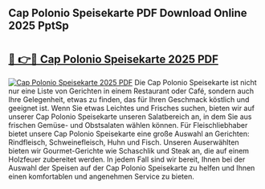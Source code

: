 ## Cap Polonio Speisekarte PDF Download Online 2025 PptSp

# <h2><a href="http://gc93qj.nevu.top/?p=Cap+Polonio+Speisekarte">🔗 👉🔴 Cap Polonio Speisekarte 2025 PDF</a></h2>

[![Cap Polonio Speisekarte 2025 PDF](https://i.imgur.com/dBaPXMq.png)](http://gc93qj.nevu.top/?p=Cap+Polonio+Speisekarte)
Die Cap Polonio Speisekarte ist nicht nur eine Liste von Gerichten in einem Restaurant oder Café, sondern auch Ihre Gelegenheit, etwas zu finden, das für Ihren Geschmack köstlich und geeignet ist. Wenn Sie etwas Leichtes und Frisches suchen, bieten wir auf unserer Cap Polonio Speisekarte unseren Salatbereich an, in dem Sie aus frischen Gemüse- und Obstsalaten wählen können. Für Fleischliebhaber bietet unsere Cap Polonio Speisekarte eine große Auswahl an Gerichten: Rindfleisch, Schweinefleisch, Huhn und Fisch. Unseren Auserwählten bieten wir Gourmet-Gerichte wie Schaschlik und Steak an, die auf einem Holzfeuer zubereitet werden. In jedem Fall sind wir bereit, Ihnen bei der Auswahl der Speisen auf der Cap Polonio Speisekarte zu helfen und Ihnen einen komfortablen und angenehmen Service zu bieten.
